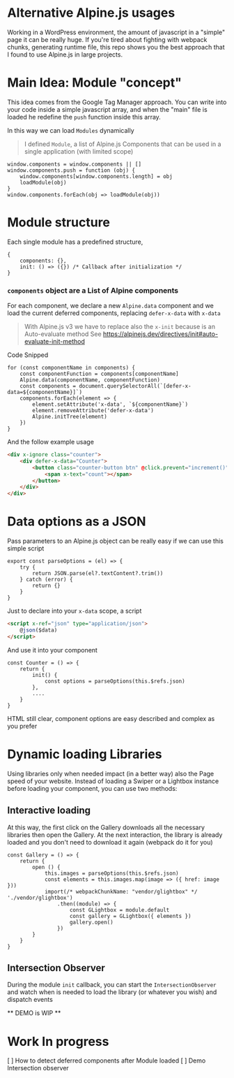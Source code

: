 # Alternative Alpine.js usages

Working in a WordPress environment, the amount of javascript in a "simple" page it can be really huge.
If you're tired about fighting with webpack chunks, generating runtime file,
this repo shows you the best approach that I found to use Alpine.js in large projects.


# Main Idea: Module "concept"

This idea comes from the Google Tag Manager approach.
You can write into your code inside a simple javascript array, and when the "main" file is loaded he redefine the `push` function inside this array.

In this way we can load `Modules`  dynamically

> I defined `Module`, a list of Alpine.js Components that can be used in a single application (with limited scope)

```JS
window.components = window.components || []
window.components.push = function (obj) {
	window.components[window.components.length] = obj
	loadModule(obj)
}
window.components.forEach(obj => loadModule(obj))
```

# Module structure

Each single module has a predefined structure, 
```JS
{
	components: {},
	init: () => ({}) /* Callback after initialization */
}
```

### `components` object are a List of Alpine components

For each component, we declare a new `Alpine.data` component and we load the current deferred components, replacing `defer-x-data` with `x-data`

> With Alpine.js v3 we have to replace also the `x-init` because is an Auto-evaluate method
> See https://alpinejs.dev/directives/init#auto-evaluate-init-method

Code Snipped
```JS
for (const componentName in components) {
	const componentFunction = components[componentName]
	Alpine.data(componentName, componentFunction)
	const components = document.querySelectorAll(`[defer-x-data=${componentName}]`)
	components.forEach(element => {
		element.setAttribute('x-data', `${componentName}`)
		element.removeAttribute('defer-x-data')
		Alpine.initTree(element)
	})
}
```

And the follow example usage

```HTML
<div x-ignore class="counter">
	<div defer-x-data="Counter">
		<button class="counter-button btn" @click.prevent="increment()">
			<span x-text="count"></span>
		</button>
	</div>
</div>
```


# Data options as a JSON

Pass parameters to an Alpine.js object can be really easy if we can use this simple script

```JS
export const parseOptions = (el) => {
	try {
		return JSON.parse(el?.textContent?.trim())
	} catch (error) {
		return {}
	}
}
```

Just to declare into your `x-data` scope, a script
```HTML
<script x-ref="json" type="application/json">
	@json($data) 
</script>
```

And use it into your component

```JS
const Counter = () => {
	return {
		init() {
			const options = parseOptions(this.$refs.json)
		},
		....
	}
}
```

HTML still clear, component options are easy described and complex as you prefer



# Dynamic loading Libraries

Using libraries only when needed impact (in a better way) also the Page speed of your website.
Instead of loading a Swiper or a Lightbox instance before loading your component, you can use two methods:


## Interactive loading

At this way, the first click on the Gallery downloads all the necessary libraries then open the Gallery.
At the next interaction, the library is already loaded and you don't need to download it again (webpack do it for you)

```
const Gallery = () => {
	return {
		open () {
			this.images = parseOptions(this.$refs.json)
			const elements = this.images.map(image => ({ href: image }))
			import(/* webpackChunkName: "vendor/glightbox" */ './vendor/glightbox')
				.then((module) => {
					const GLightbox = module.default
					const gallery = GLightbox({ elements })
					gallery.open()
				})
		}
	}
}
```


## Intersection Observer

During the module `init` callback, you can start the `IntersectionObserver` and watch when is needed to load the library (or whatever you wish) and dispatch events

** DEMO is WIP **



# Work In progress

[ ] How to detect deferred components after Module loaded
[ ] Demo Intersection observer